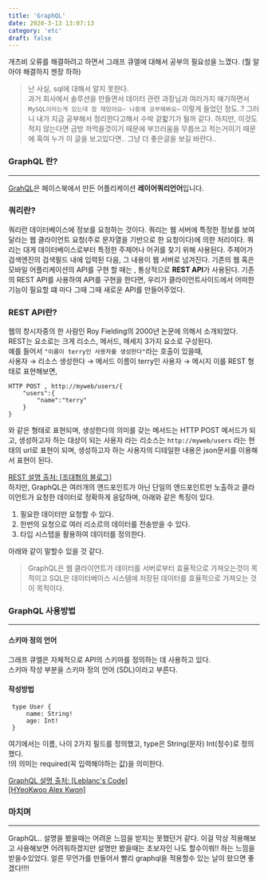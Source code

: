 ```yaml
---
title: 'GraphQL'
date: 2020-3-13 13:07:13
category: 'etc'
draft: false
---
```



개츠비 오류를 해결하려고 하면서 그래프 큐엘에 대해서 공부의 필요성을 느꼈다.
(뭘 알아야 해결하지 젠장 하하)

> 난 사실, sql에 대해서 알지 못한다.<br>
과거 회사에서 솔루션을 만들면서 데이터 관련 과장님과 여러가지 얘기하면서 ```MySQL이라는게 있는데 참 재밌어요~ 나중에 공부해봐요~```
이렇게 들었던 정도..?
그러니 내가 지금 공부해서 정리한다고해서 수박 겉핣기가 될꺼 같다.
하지만, 이것도 적지 않는다면 금방 까먹을것이기 때문에 부끄러움을 무릅쓰고 적는거이기 때문에 혹여 누가 이 글을 보고있다면.. 그냥 더 좋은글을 
보길 바란다.. 


### GraphQL 란?
----
[GrahQL](https://graphql-kr.github.io/)은 페이스북에서 만든 어플리케이션 **레이어쿼리언어**입니다.

### 쿼리란?

쿼리란 데이터베이스에 정보를 요청하는 것이다. 
쿼리는 웹 서버에 특정한 정보를 보여달라는 웹 클라이언트 요청(주로 문자열을 기반으로 한 요청이다)에 의한 처리이다.
쿼리는 대게 데이터베이스로부터 특정한 주제어나 어귀를 찾기 위해 사용된다. 주제어가 검색엔진의 검색필드 내에 입력된 다음, 그 내용이 웹 서버로 넘겨진다.
기존의 웹 혹은 모바일 어플리케이션의 API를 구현 할 때는 , 통상적으로  **REST API**가 사용된다. 기존의 REST API를 사용하여 API를 구현을 한다면, 우리가 클라이언트사이드에서 어떠한 기능이 필요할 떄 마다 그때 그때 새로운 API를 만들어주었다.

### REST API란?

웹의 창시자중의 한 사람인 Roy Fielding의 2000년 논문에 의해서 소개되었다. <br>
REST는 요소로는 크게 리소스, 메서드, 메세지 3가지 요소로 구성된다. <br>
예를 들어서 ```"이름이 terry인 사용자를 생성한다"```라는 호출이 있을때,<br>
사용자 → 리소스 
생성한다 → 메서드
이름이 terry인 사용자 → 메시지 
이를 REST 형태로 표현해보면, 
```
HTTP POST , http://myweb/users/{
    "users":{
        "name":"terry"
    }
}
```
와 같은 형태로 표현되며, 생성한다의 의미를 갖는 메서드는 HTTP POST 메서드가 되고, 생성하고자 하는 대상이 되는 사용자 라는 리소스는 ```http://myweb/users``` 라는 현태의 url로 표현이 되며, 생성하고자 하는 사용자의 디테일한 내용은 json문서를 이용해서 표현이 된다.<br>

<a class="source_link" href="https://bcho.tistory.com/953" target="_blank">REST 설명 출처: [조대협의 블로그]</a>
<br>
하지만, GraphQL은 여러개의 앤드포인트가 아닌 단일의 앤드포인트만 노출하고 클라이언트가 요청한 데이터로 정확하게 응답하며, 아래와 같은 특징이 있다.<br>
1. 필요한 데이터만 요청할 수 있다. 
2. 한번의 요청으로 여러 리소르의 데이터를 전송받을 수 있다. 
3. 타입 시스텝을 활용하여 데이터를 정의한다. 


아래와 같이 말할수 있을 것 같다. 
> GraphQL은 웹 클라이언트가 데이터를 서버로부터 효율적으로 가져오는것이 목적이고 
SQL은 데이터베이스 시스템에 저장된 데이터를 효율적으로 가져오는 것이 목적이다.

### GraphQL 사용방법
---
#### 스키마 정의 언어
그래프 큐엘은 자체적으로 API의 스키마를 정의하는 데 사용하고 있다. <br>
스키마 작성 부분을 스키마 정의 언어 (SDL)이라고 부른다.<br>

#### 작성방법

```
 type User {
     name: String!
     age: Int!
 }
```

여기에서는 이름, 나이 2가지 필드를 정의했고, type은 String(문자) Int(정수)로 정의했다. <br>
!의 의미는 required(꼭 입력해야하는 값)을 의미한다. <br>


<a class="source_link" href="https://hoxi777.tistory.com/10?category=753632" target="_blank">GraphQL 설명 출처: [Leblanc's Code]</a><br>
<a class="source_link" href="https://medium.com/@khwsc1/%ED%94%84%EB%A1%9C%EB%93%80%EC%8A%A448%EA%B3%BC-%ED%95%A8%EA%BB%98%ED%95%98%EB%8A%94-graphql-%EA%B7%B8%EB%9E%98%ED%94%84%ED%81%90%EC%97%98-10c3e5da2f7b" target="_blank">[HYeoKwoo Alex Kwon]</a>

### 마치며
---

GraphQL.. 설명을 봤을때는 어려운 느낌을 받지는 못했던거 같다. 
이걸 막상 적용해보고 사용해보면 어려워하겠지만 설명만 봤을때는 초보자인 나도 할수이쒀!! 하는 느낌을 받을수있었다.
얼른 무언가를 만들어서 빨리 graphql을 적용할수 있는 날이 왔으면 좋겠다!!!!
